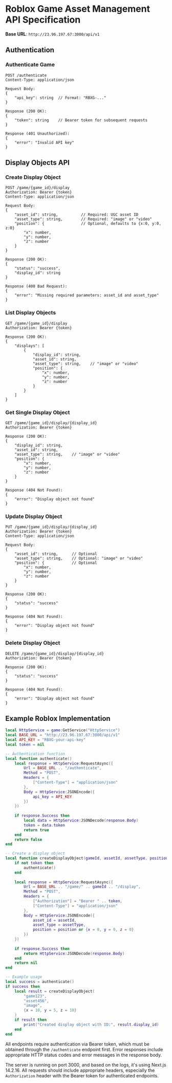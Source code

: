 # Roblox Game Asset Management API Specification

**Base URL**: `http://23.96.197.67:3000/api/v1`

## Authentication

### Authenticate Game
```
POST /authenticate
Content-Type: application/json

Request Body:
{
    "api_key": string  // Format: "RBXG-..." 
}

Response (200 OK):
{
    "token": string    // Bearer token for subsequent requests
}

Response (401 Unauthorized):
{
    "error": "Invalid API key"
}
```

## Display Objects API

### Create Display Object
```
POST /game/{game_id}/display
Authorization: Bearer {token}
Content-Type: application/json

Request Body:
{
    "asset_id": string,          // Required: UGC asset ID
    "asset_type": string,        // Required: "image" or "video"
    "position": {                // Optional, defaults to {x:0, y:0, z:0}
        "x": number,
        "y": number,
        "z": number
    }
}

Response (200 OK):
{
    "status": "success",
    "display_id": string
}

Response (400 Bad Request):
{
    "error": "Missing required parameters: asset_id and asset_type"
}
```

### List Display Objects
```
GET /game/{game_id}/display
Authorization: Bearer {token}

Response (200 OK):
{
    "displays": [
        {
            "display_id": string,
            "asset_id": string,
            "asset_type": string,    // "image" or "video"
            "position": {
                "x": number,
                "y": number,
                "z": number
            }
        }
    ]
}
```

### Get Single Display Object
```
GET /game/{game_id}/display/{display_id}
Authorization: Bearer {token}

Response (200 OK):
{
    "display_id": string,
    "asset_id": string,
    "asset_type": string,    // "image" or "video"
    "position": {
        "x": number,
        "y": number,
        "z": number
    }
}

Response (404 Not Found):
{
    "error": "Display object not found"
}
```

### Update Display Object
```
PUT /game/{game_id}/display/{display_id}
Authorization: Bearer {token}
Content-Type: application/json

Request Body:
{
    "asset_id": string,      // Optional
    "asset_type": string,    // Optional: "image" or "video"
    "position": {            // Optional
        "x": number,
        "y": number,
        "z": number
    }
}

Response (200 OK):
{
    "status": "success"
}

Response (404 Not Found):
{
    "error": "Display object not found"
}
```

### Delete Display Object
```
DELETE /game/{game_id}/display/{display_id}
Authorization: Bearer {token}

Response (200 OK):
{
    "status": "success"
}

Response (404 Not Found):
{
    "error": "Display object not found"
}
```

## Example Roblox Implementation

```lua
local HttpService = game:GetService("HttpService")
local BASE_URL = "http://23.96.197.67:3000/api/v1"
local API_KEY = "RBXG-your-api-key"
local token = nil

-- Authentication function
local function authenticate()
    local response = HttpService:RequestAsync({
        Url = BASE_URL .. "/authenticate",
        Method = "POST",
        Headers = {
            ["Content-Type"] = "application/json"
        },
        Body = HttpService:JSONEncode({
            api_key = API_KEY
        })
    })
    
    if response.Success then
        local data = HttpService:JSONDecode(response.Body)
        token = data.token
        return true
    end
    return false
end

-- Create a display object
local function createDisplayObject(gameId, assetId, assetType, position)
    if not token then
        authenticate()
    end
    
    local response = HttpService:RequestAsync({
        Url = BASE_URL .. "/game/" .. gameId .. "/display",
        Method = "POST",
        Headers = {
            ["Authorization"] = "Bearer " .. token,
            ["Content-Type"] = "application/json"
        },
        Body = HttpService:JSONEncode({
            asset_id = assetId,
            asset_type = assetType,
            position = position or {x = 0, y = 0, z = 0}
        })
    })
    
    if response.Success then
        return HttpService:JSONDecode(response.Body)
    end
    return nil
end

-- Example usage
local success = authenticate()
if success then
    local result = createDisplayObject(
        "game123",
        "asset456",
        "image",
        {x = 10, y = 5, z = 10}
    )
    if result then
        print("Created display object with ID:", result.display_id)
    end
end
```

All endpoints require authentication via Bearer token, which must be obtained through the `/authenticate` endpoint first. Error responses include appropriate HTTP status codes and error messages in the response body.

The server is running on port 3000, and based on the logs, it's using Next.js 14.2.16. All requests should include appropriate headers, especially the `Authorization` header with the Bearer token for authenticated endpoints.

